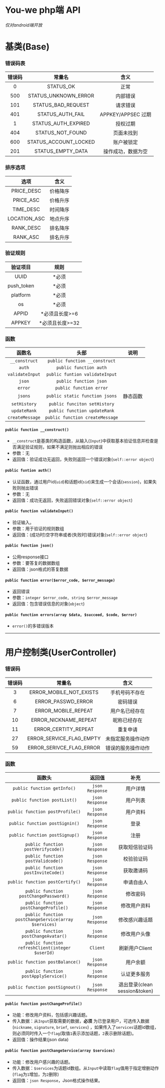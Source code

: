 # You-we php端 API
###### 仅对android端开放

# 基类(Base)

### 错误码表
| 错误码 | 常量名     | 含义 |
| :-------------: | :-------------: | :----------: |
| 0       |   STATUS_OK  | 正常 |
| 500 | STATUS_UNKNOWN_ERROR | 内部错误 |
| 101 | STATUS_BAD_REQUEST | 请求错误 |
| 401 | STATUS_AUTH_FAIL | APPKEY/APPSEC 过期 |
| 1 | STATUS_AUTH_EXPIRED | 授权过期 |
| 404 | STATUS_NOT_FOUND | 页面未找到 |
| 600 | STATUS_ACCOUNT_LOCKED | 账户被锁定 |
| 201 | STATUS_EMPTY_DATA | 操作成功，数据为空 |

### 排序选项
| 选项 | 含义     |
| :-------------: | :-------------: |
| PRICE_DESC       |  价格降序   |
| PRICE_ASC | 价格升序 |
| TIME_DESC | 时间降序 |
| LOCATION_ASC | 地点升序 |
| RANK_DESC | 排名降序 |
| RANK_ASC | 排名升序 |

### 验证规则
| 验证项目 | 规则 |
| :-------------: | :-------------: |
| UUID | *必须 |
| push_token | *必须 |
| platform | *必须 |
| os | *必须 |
| APPID | *必须且长度>=6 |
| APPKEY | *必须且长度>=32 |

### 函数
| 函数名  | 头部 | 说明 |
| :-----------: | :-------------: | :----: |
| `__construct` | `public function __construct` | |
| `auth` | `public function auth` | |
| `validateInput` | `public funtion validateInput` | |
| `json` | `public function json` | |
| `error` | `public function error` | |
| `jsons` | `public static function jsons` | 静态函数 |
| `setHistory` | `public funciton setHistory` | |
| `updateRank` | `public function updateRank` | |
| `createMessage` | `public function createMessage` | |

#### `public function __construct()`
- `__construct`是基类的构造函数，从输入(`Input`)中获取基本验证信息并检查是否满足验证规则，如果不满足则抛出相应的错误
- 参数：无
- 返回值：验证成功无返回，失败则返回一个错误对象(`self::error object`)

#### `public funtion auth()`
- 认证函数，通过用户id(`uid`)和话题id(`sid`)来生成一个会话(`session`)，如果失败则抛出错误
- 参数：无
- 返回值：成功无返回，失败返回错误对象(`self::error object`)

#### `public function validateInput()`
- 验证输入。
- 参数：用于验证的规则数组
- 返回值：(成功时)空字符串或者(失败时)错误对象(`self::error object`)

#### `public function json()`
- 公用response接口
- 参数：要答复的数据数组
- 返回值：json格式的答复数据

#### `public function error($error_code, $error_message)`
- 返回错误
- 参数：`integer $error_code, string $error_message`
- 返回值：包含错误信息的对象(`object`)

#### `public function errors(array $data, $succeed, $code, $error)`
- `error()`的多错误版本

---

# 用户控制类(UserController)
### 错误码
| 错误码 | 常量名     | 含义 |
| :-------------: | :-------------: | :----------: |
| 3 | ERROR_MOBILE_NOT_EXISTS  | 手机号码不存在 |
| 6 | ERROR_PASSWD_ERROR | 密码错误 |
| 7 | ERROR_MOBILE_REPEAT | 用户名已经存在 |
| 10 | ERROR_NICKNAME_REPEAT | 昵称已经存在 |
| 11 | ERROR_CERTITY_REPEAT | 重复申请 |
| 27 | ERROR_SERVICE_FLAG_EMPTY | 未指定服务操作动作 |
| 59 | ERROR_SERIVCE_FLAG_ERROR | 错误的服务操作动作 |

### 函数
|      函数头      |      返回值      |      补充      |
| :-------------: | :-------------: | :-----------: |
| `public function getInfo()` | `json Response` | 用户详情 |
| `public function postList()` | `json Response` | 用户列表 |
| `public function postProfile()` | `json Response` | 用户资料 |
| `public function postSignin()` | `json Response` | 登录 |
| `public function postSignup()` |  `json Response` | 注册 |
| `public function postVerifycode()` | `json Response` | 获取短信验证码 |
| `public function postValidcode()` | `json Response` | 校验验证码 |
| `public function postInviteCode()` | `json Response` | 获取邀请码 |
| `public function postCertify()` | `json Response` | 申请自由人 |
| `public function postChangePassword()` | `json Response` | 修改密码 |
| `public function postChangeProfile()` | `json Response` | 修改用户资料 |
| `public function postChangeService(array $services)` | `json Response` | 修改感兴趣话题 |
| `public function postChangeAvatar()` | `json Response` | 修改用户头像 |
| `public function refreshClient(integer $userId)` | `Client` | 刷新用户Client |
| `public function postBalance()` | `json Response` | 用户余额 |
| `public function postApplyService()` | `json Response` | 认证更多服务 |
| `public function postSignout()` | `json Response` | 退出登录(clean session&token) |

#### `public function postChangeProfile()`
- 功能：修改用户资料，包括感兴趣话题。
- 传入数据：从`Input`获取需要的数据，**必须** 为已登录用户，可选传入数据(`nickname`, `signature`, `brief`, `services`) ，如果传入了`services`话题id数组，则必须同时传入一个`flag`(取值`1`表示添加话题，`2`表示删除话题)。
- 返回值：操作结果(json data)

#### `public function postChangeService(array $services)`
- 功能：修改用户感兴趣的话题。
- 传入数据：`$services`为话题id数组。从`Input`中读取`flag`值用于指定增删动作(`flag`为`1`增加，为`2`删除)
- 返回值：`json Response`，Json格式操作结果。
